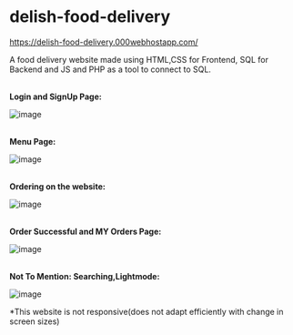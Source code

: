 # delish-food-delivery

https://delish-food-delivery.000webhostapp.com/

A food delivery website made using HTML,CSS for Frontend, SQL for Backend and JS and PHP as a tool to connect to SQL.

<br><b>Login and SignUp Page:</b>

![image](https://user-images.githubusercontent.com/62425415/217244215-d2f1a7fa-56da-4bb6-827f-a59766ef696b.png)

<br><b>Menu Page:</b>

![image](https://user-images.githubusercontent.com/62425415/217244320-be007c0d-b16c-4448-8c8a-0d7b969b8dd6.png)

<br><b>Ordering on the website:</b>

![image](https://user-images.githubusercontent.com/62425415/217244389-5dca8a52-c7c8-439d-9b89-5471d7ed151d.png)

<br><b>Order Successful and MY Orders Page:</b>

![image](https://user-images.githubusercontent.com/62425415/217245044-8dcd3160-5fa9-4297-a7b2-9b5ffeff26a0.png)

<br><b>Not To Mention: Searching,Lightmode:</b>

![image](https://user-images.githubusercontent.com/62425415/217244477-036985f6-3969-4ec3-ad6b-fbced939e8a6.png)



*This website is not responsive(does not adapt efficiently with change in screen sizes)
